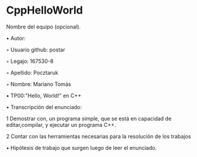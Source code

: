 # CppHelloWorld


Nombre del equipo (opcional).


• Autor:

  ◦ Usuario github: postar
  
  ◦ Legajo: 167530-8 
  
  ◦ Apellido: Pocztaruk
  
  ◦ Nombre: Mariano Tomás
  
  
• TP00:"Hello, World!" en C++

• Transcripción del enunciado:

1 Demostrar con, un programa simple, que se está en capacidad de editar,compilar, y ejecutar un programa C++.

2 Contar con las herramientas necesarias para la resolución de los trabajos



• Hipótesis de trabajo que surgen luego de leer el enunciado.
